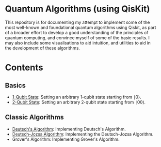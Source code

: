 # Quantum Algorithms (using QisKit)

This repository is for documenting my attempt to implement some of the most well-known and foundational quantum algorithms using Qiskit, as part of a broader effort to develop a good understanding of the principles of quantum computing, and convince myself of some of the basic results. I may also include some visualisations to aid intuition, and utilities to aid in the development of these algorithms.

# Contents

## Basics

- [1-Qubit State](0_basics/0_1-qubit-state.py): Setting an arbitrary 1-qubit state starting from ∣0⟩.
- [2-Qubit State](0_basics/1_2-qubit-state.py): Setting an arbitrary 2-qubit state starting from ∣00⟩.

## Classic Algorithms

- [Deutsch's Algorithm](1_classic_algorithms/0_deutsch.py): Implementing Deutsch's Algorithm.
- [Deutsch-Jozsa Algorithm](1_classic_algorithms/1_deutsch-jozsa.py): Implementing the Deutsch-Jozsa Algorithm.
- Grover's Algorithm: Implementing Grover's Algorithm.